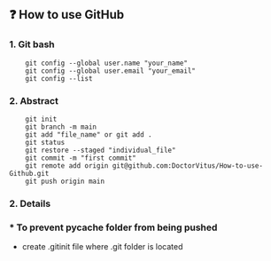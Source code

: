 ## ❓ How to use GitHub
### 1. Git bash
```
    git config --global user.name "your_name"
    git config --global user.email "your_email"
    git config --list
```
### 2. Abstract
```
    git init
    git branch -m main
    git add "file_name" or git add .
    git status
    git restore --staged "individual_file"
    git commit -m "first commit"
    git remote add origin git@github.com:DoctorVitus/How-to-use-Github.git
    git push origin main
```

### 2. Details


### * To prevent __pycache__ folder from being pushed
* create .gitinit file where .git folder is located
